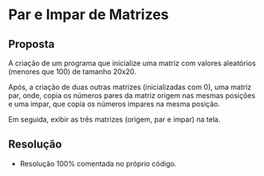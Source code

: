 # Par e Impar de Matrizes

## Proposta

A criação de um programa que inicialize uma matriz com valores aleatórios (menores que 100) de tamanho 20x20. 

Após, a criação de duas outras matrizes (inicializadas com 0), uma matriz par, onde, copia os números pares da matriz origem nas mesmas posições e uma impar, que copia os números impares na mesma posição.

Em seguida, exibir as três matrizes (origem, par e impar) na tela.

## Resolução

- Resolução 100% comentada no próprio código.

